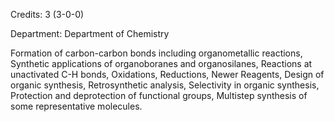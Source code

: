 Credits: 3 (3-0-0)

Department: Department of Chemistry

Formation of carbon-carbon bonds including organometallic reactions, Synthetic applications of organoboranes and organosilanes, Reactions at unactivated C-H bonds, Oxidations, Reductions, Newer Reagents, Design of organic synthesis, Retrosynthetic analysis, Selectivity in organic synthesis, Protection and deprotection of functional groups, Multistep synthesis of some representative molecules.